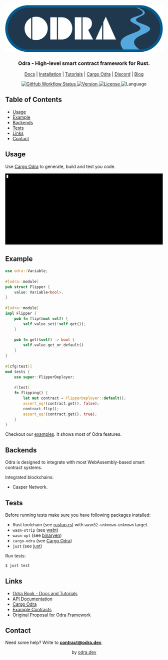 <div align="center">
    <img src=".images/odra_logo.png"></img>
    <h3>Odra - High-level smart contract framework for Rust.</h3>
    <p>
        <a href="https://odra.dev/docs">Docs</a> |
        <a href="https://odra.dev/docs/getting-started/installation">Installation</a> |
        <a href="https://odra.dev/docs/category/tutorials">Tutorials</a> |
        <a href="https://github.com/odradev/cargo-odra">Cargo Odra</a> |
        <a href="https://discord.com/invite/Mm5ABc9P8k">Discord</a> |
        <a href="https://odra.dev/blog">Blog</a
    </p>
    <p>
        <a href="https://github.com/odradev/odra/actions">
            <img src="https://img.shields.io/github/actions/workflow/status/odradev/odra/odra-ci.yml?branch=release%2F0.3.0" alt="GitHub Workflow Status" />
        </a>
        <a href="https://crates.io/crates/odra">
            <img src="https://img.shields.io/crates/v/odra" alt="Version" />
        </a>
        <a href="https://crates.io/crates/odra">
            <img src="https://img.shields.io/crates/l/odra" alt="License" />
        </a>
        <img src="https://img.shields.io/github/languages/top/odradev/odra" alt="Language" />
    </p>
</div>

## Table of Contents
- [Usage](#usage)
- [Example](#example)
- [Backends](#backends)
- [Tests](#tests)
- [Links](#links)
- [Contact](#contact)

## Usage

Use [Cargo Odra](https://github.com/odradev/cargo-odra) to generate, build and test you code.

<div align="center">
    <img src=".images/cargo_odra.gif"></img>
</div>

## Example

```rust
use odra::Variable;

#[odra::module]
pub struct Flipper {
    value: Variable<bool>,
}

#[odra::module]
impl Flipper {
    pub fn flip(&mut self) {
        self.value.set(!self.get());
    }

    pub fn get(&self) -> bool {
        self.value.get_or_default()
    }
}

#[cfg(test)]
mod tests {
    use super::FlipperDeployer;

    #[test]
    fn flipping() {
        let mut contract = FlipperDeployer::default();
        assert_eq!(contract.get(), false);
        contract.flip();
        assert_eq!(contract.get(), true);
    }
}
```

Checkout our [examples](https://github.com/odradev/odra/tree/HEAD/examples).
It shows most of Odra features.

## Backends

Odra is designed to integrate with most WebAssembly-based smart contract systems.

Integrated blockchains:
* Casper Network.

## Tests

Before running tests make sure you have following packages installed:

- Rust toolchain (see [rustup.rs](https://rustup.rs/)) with `wasm32-unknown-unknown` target.
- `wasm-strip` (see [wabt](https://github.com/WebAssembly/wabt))
- `wasm-opt` (see [binaryen](https://github.com/WebAssembly/binaryen))
- `cargo-odra` (see [Cargo Odra](https://github.com/odradev/cargo-odra))
- `just` (see [just](https://github.com/casey/just#packages))

Run tests:

```bash
$ just test
```

## Links

* [Odra Book - Docs and Tutorials](https://odra.dev/docs)
* [API Documentation](https://docs.rs/odra/latest/odra/)
* [Cargo Odra](https://github.com/odradev/cargo-odra)
* [Example Contracts](https://github.com/odradev/odra/tree/HEAD/examples)
* [Original Proposal for Odra Framework](https://github.com/odradev/odra-proposal)

## Contact
Need some help? Write to **contract@odra.dev**.

<div align="center">
    by <a href="https://odra.dev">odra.dev<a>
</dev>
